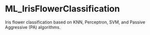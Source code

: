 # ML_IrisFlowerClassification
Iris flower classification based on KNN, Perceptron, SVM, and Passive Aggressive (PA) algorithms.
